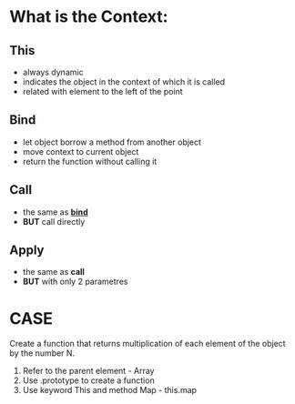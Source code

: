 # What is the Context:

## This 

* always dynamic
* indicates the object in the context of which it is called
* related with element to the left of the point 

## Bind

* let object borrow a method from another object
* move context to current object
* return the function without calling it

## Call

* the same as **[bind](#bind)**
* **BUT** call directly

## Apply 
* the same as **call**
* **BUT** with only 2 parametres

# CASE

Create a function that returns multiplication of each element of the object by the number N.

1. Refer to the parent element - Array 
2. Use .prototype to create a function
3. Use keyword This and method Map - this.map
